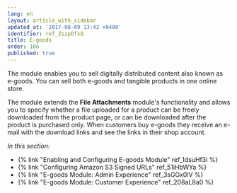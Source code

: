 ```yaml
---
lang: en
layout: article_with_sidebar
updated_at: '2017-08-09 13:42 +0400'
identifier: ref_ZszpDfxQ
title: E-goods
order: 166
published: true
---
```

The module enables you to sell digitally distributed content also known as e-goods. You can sell both e-goods and tangible products in one online store.

The module extends the **File Attachments** module's functionality and allows you to specify whether a file uploaded for a product can be freely downloaded from the product page, or can be downloaded after the product is purchased only. When customers buy e-goods they receive an e-mail with the download links and see the links in their shop account.

_In this section:_

* {% link "Enabling and Configuring E-goods Module" ref_1dsuHf3i %}
* {% link "Configuring Amazon S3 Signed URLs" ref_51iHbWYa %}
* {% link "E-goods Module: Admin Experience" ref_3sGGx0lV %}
* {% link "E-goods Module: Customer Experience" ref_208aL8a0 %}
